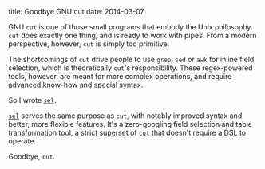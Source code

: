 title: Goodbye GNU cut
date: 2014-03-07

GNU `cut` is one of those small programs that embody the Unix philosophy. `cut`
does exactly one thing, and is ready to work with pipes. From a modern
perspective, however, `cut` is simply too primitive.

The shortcomings of `cut` drive people to use `grep`, `sed` or `awk` for inline
field selection, which is theoretically `cut`'s responsibility. These
regex-powered tools, however, are meant for more complex operations, and require
advanced know-how and special syntax.

So I wrote [`sel`](http://github.com/slezica/sel).

[`sel`](http://github.com/slezica/sel) serves the same purpose as `cut`, with
notably improved syntax and better, more flexible features. It's a zero-googling
field selection and table transformation tool, a strict superset of `cut` that
doesn't require a DSL to operate.

Goodbye, `cut`.